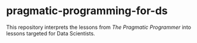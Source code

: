 # pragmatic-programming-for-ds

This repository interprets the lessons from *The Pragmatic Programmer* into lessons targeted for Data Scientists.